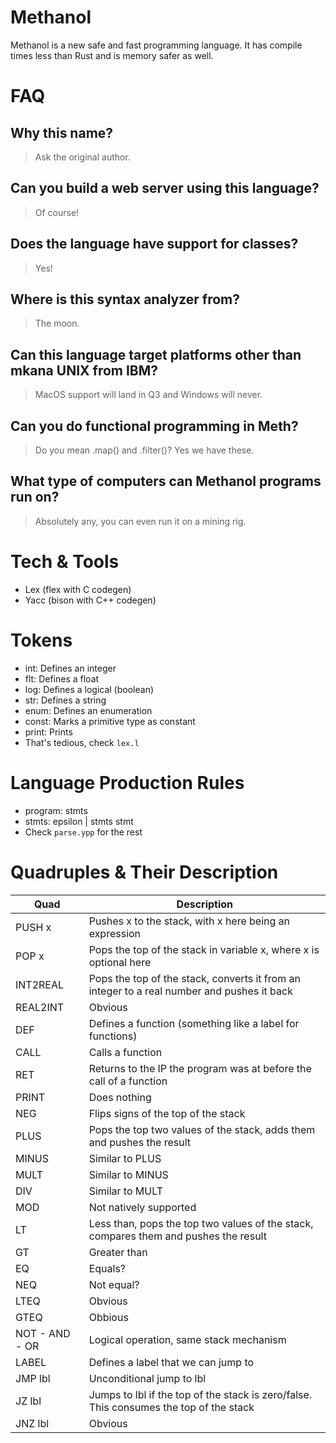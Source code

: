 # Methanol

Methanol is a new safe and fast programming language.
It has compile times less than Rust and is memory safer as well.

# FAQ

## Why this name?
> Ask the original author.

## Can you build a web server using this language?
> Of course!

## Does the language have support for classes?
> Yes!

## Where is this syntax analyzer from?
> The moon.

## Can this language target platforms other than mkana UNIX from IBM?
> MacOS support will land in Q3 and Windows will never.

## Can you do functional programming in Meth?
> Do you mean .map() and .filter()? Yes we have these.

## What type of computers can Methanol programs run on?
> Absolutely any, you can even run it on a mining rig.

# Tech & Tools

- Lex (flex with C codegen)
- Yacc  (bison with C++ codegen)

# Tokens

- int: Defines an integer
- flt: Defines a float
- log: Defines a logical (boolean)
- str: Defines a string
- enum: Defines an enumeration
- const: Marks a primitive type as constant
- print: Prints
- That's tedious, check `lex.l`

# Language Production Rules

- program: stmts
- stmts: epsilon | stmts stmt
- Check `parse.ypp` for the rest


# Quadruples & Their Description

| Quad | Description |
| ---- | ----------- |
| PUSH x | Pushes x to the stack, with x here being an expression |
| POP x | Pops the top of the stack in variable x, where x is optional here |
| INT2REAL | Pops the top of the stack, converts it from an integer to a real number and pushes it back |
| REAL2INT | Obvious |
| DEF | Defines a function (something like a label for functions) |
| CALL | Calls a function |
| RET | Returns to the IP the program was at before the call of a function |
| PRINT | Does nothing |
| NEG | Flips signs of the top of the stack |
| PLUS | Pops the top two values of the stack, adds them and pushes the result |
| MINUS | Similar to PLUS |
| MULT | Similar to MINUS |
| DIV | Similar to MULT |
| MOD | Not natively supported |
| LT | Less than, pops the top two values of the stack, compares them and pushes the result |
| GT | Greater than |
| EQ | Equals? |
| NEQ | Not equal? |
| LTEQ | Obvious |
| GTEQ | Obbious |
| NOT - AND - OR | Logical operation, same stack mechanism |
| LABEL | Defines a label that we can jump to |
| JMP lbl | Unconditional jump to lbl |
| JZ lbl | Jumps to lbl if the top of the stack is zero/false. This consumes the top of the stack |
| JNZ lbl | Obvious |
